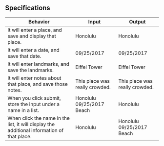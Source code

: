 ## Specifications
| Behavior                                                                                   | Input                          | Output                         |
|--------------------------------------------------------------------------------------------|--------------------------------|--------------------------------|
| It will enter a place, and save and display that place.                                    | Honolulu                       | Honolulu                       |
| It will enter a date, and save that date.                                                  | 09/25/2017                     | 09/25/2017                     |
| It will enter landmarks, and save the landmarks.                                           | Eiffel Tower                   | Eiffel Tower                   |
| It will enter notes about that place, and save those notes.                                | This place was really crowded. | This place was really crowded. |
| When you click submit, store the input under a name in a list.                             | Honolulu 09/25/2017 Beach      | Honolulu                       |
| When click the name in the list, it will display the additional information of that place. | Honolulu                       | Honolulu 09/25/2017 Beach      |
